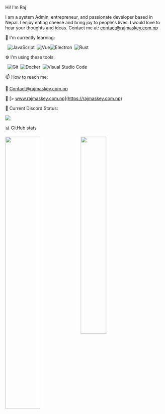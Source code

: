  Hi! I'm Raj


I am a system Admin, entrepreneur, and passionate developer based in Nepal. I enjoy eating cheese and  bring joy to people's lives. I would love to hear your thoughts and ideas. Contact me at: contact@rajmaskey.com.np  

🌱 I'm currently learning:

&ensp;![JavaScript](https://img.shields.io/badge/-JavaScript-000000?style=flat-square&logo=JavaScript)&ensp;![Vue](https://img.shields.io/badge/-Vue.js-4fc08d?style=flat&logo=vuedotjs&logoColor=white)![Electron](https://img.shields.io/badge/-Electron-2b2e3b?style=flat-square&logo=Electron)&ensp;![Rust](https://img.shields.io/badge/-Rust-000000?style=flat-square&logo=Rust)&ensp;

⚙ I'm using these tools:

&ensp;![Git](https://img.shields.io/badge/-Git-3E2C00?style=flat-square&logo=Git)&ensp;![Docker](https://img.shields.io/badge/-Docker-384D54?style=flat-square&logo=Docker)&ensp;![Visual Studio Code](https://img.shields.io/badge/-VSCode-2C2C32?style=flat-square&logo=visual-studio-code&logoColor=0078D7)

📫 How to reach me:

💌 [Contact@rajmaskey.com.np](mailto:contact@rajmaskey.com.np)

📃   [> www.rajmaskey.com.np](https://rajmaskey.com.np) 


🔗 Current Discord Status:

![](https://discord.c99.nl/widget/theme-3/490785640204599296.png)

📊 GitHub stats

<img align="left" width="47%" src="https://github-readme-stats.vercel.app/api?username=rajmaskey&show_icons=true&title_color=19F9D8&icon_color=19F9D8&bg_color=002B36&text_color=FFFFFF" /> 



<img align="left" width="40%" src="https://github-readme-stats.vercel.app/api/top-langs/?username=rajmaskey&layout=compact&title_color=19F9D8&icon_color=19F9D8&bg_color=002B36&text_color=FFFFFF" /> 

